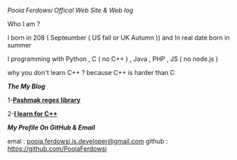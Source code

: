 *Pooia Ferdowsi Offical Web Site & Web log*

Who I am ?

I born in 208 ( Septeumber ( US fall or UK Autumn )) and In real date born in summer 

I programming with Python , C ( no C++ ) , Java , PHP , JS ( no node.js )

why you don't learn C++ ? because C++ is harder than C 

***The My Blog***

1-**[Pashmak regex library](https://pooiaferdowsi.github.io/1)**

2-**[I learn for C++](https://pooiaferdowsi.github.io/2)**



*********************My Profile On GitHub & Email*********************

emal : <pooia.ferdowsi.is.developer@gmail.com>
github : https://github.com/PooiaFerdowsi

